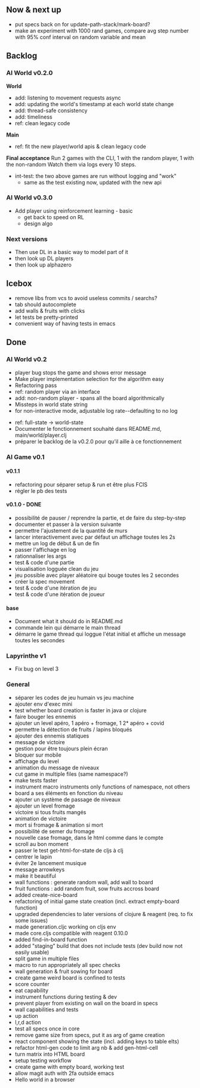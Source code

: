 ## Now & next up
- put specs back on for update-path-stack/mark-board?
- make an experiment with 1000 rand games, compare avg step number with 95% conf interval on random variable and mean

## Backlog
### AI World v0.2.0

**World**
- add: listening to movement requests async
- add: updating the world's timestamp at each world state change
- add: thread-safe consistency
- add: timeliness
- ref: clean legacy code


**Main**
- ref: fit the new player/world apis & clean legacy code

**Final acceptance**
Run 2 games with the CLI, 1 with the random player, 1 with the non-random
Watch them via logs every 10 steps.
- int-test: the two above games are run without logging and "work"
  - same as the test existing now, updated with the new api

### AI World v0.3.0
- Add player using reinforcement learning - basic
  - get back to speed on RL
  - design algo

### Next versions
- Then use DL in a basic way to model part of it
- then look up DL players
- then look up alphazero


## Icebox
- remove libs from vcs to avoid useless commits / searchs?
- tab should autocomplete
- add walls & fruits with clicks
- let tests be pretty-printed
- convenient way of having tests in emacs

## Done
### AI World v0.2
+ player bug stops the game and shows error message
+ Make player implementation selection for the algorithm easy
+ Refactoring pass
+ ref: random player via an interface
+ add: non-random player - spans all the board algorithmically
+ Missteps in world state string
+ for non-interactive mode, adjustable log rate--defaulting to no log
- ref: full-state -> world-state 
- Documenter le fonctionnement souhaité dans README.md, main/world/player.clj
- préparer le backlog de la v0.2.0 pour qu'il aille à ce fonctionnement

### AI Game v0.1
#### v0.1.1 ####
- refactoring pour séparer setup & run et être plus FCIS
- régler le pb des tests

#### v0.1.0 - DONE
- possibilité de pauser / reprendre la partie, et de faire du step-by-step
- documenter et passer à la version suivante
- permettre l'ajustement de la quantité de murs
- lancer interactivement avec par défaut un affichage toutes les 2s
- mettre un log de début & un de fin
- passer l'affichage en log
- rationnaliser les args
- test & code d'une partie
- visualisation logguée clean du jeu
- jeu possible avec player aléatoire qui bouge toutes les 2 secondes
- créer la spec movement
- test & code d'une itération de jeu
- test & code d'une itération de joueur

#### base
- Document what it should do in README.md
- commande lein qui démarre le main thread
- démarre le game thread qui loggue l'état initial et affiche un message toutes les secondes

### Lapyrinthe v1
- Fix bug on level 3

### General
- séparer les codes de jeu humain vs jeu machine
- ajouter env d'exec mini
- test whether board creation is faster in java or clojure
- faire bouger les ennemis
- ajouter un level apéro, 1 apéro + fromage, 1 2* apéro + covid
- permettre la détection de fruits / lapins bloqués
- ajouter des ennemis statiques
- message de victoire
- gestion pour être toujours plein écran
- bloquer sur mobile
- affichage du level
- animation du message de niveaux
- cut game in multiple files (same namespace?)
- make tests faster
- instrument macro instruments only functions of namespace, not others
- board a ses éléments en fonction du niveau
- ajouter un système de passage de niveaux
- ajouter un level fromage
- victoire si tous fruits mangés
- animation de victoire
- mort si fromage & animation si mort
- possibilité de semer du fromage
- nouvelle case fromage, dans le html comme dans le compte
- scroll au bon moment
- passer le test get-html-for-state de cljs à clj
- centrer le lapin
- éviter 2e lancement musique
- message arrowkeys
- make it beautiful
- wall functions : generate random wall, add wall to board
- fruit functions : add random fruit, sow fruits accross board
- added create-nice-board
- refactoring of initial game state creation (incl. extract empty-board function)
- upgraded dependencies to later versions of clojure & reagent (req. to fix some issues)
- made generation.cljc working on cljs env
- made core.cljs compatible with reagent 0.10.0
- added find-in-board function 
- added "staging" build that does not include tests (dev build now not easily usable)
- split game in multiple files
- macro to run appropriately all spec checks
- wall generation & fruit sowing for board
- create game weird board is confined to tests
- score counter
- eat capability
- instrument functions during testing & dev
- prevent player from existing on wall on the board in specs
- wall capabilities and tests
- up action
- l,r,d action
- test all specs once in core
- remove game size from specs, put it as arg of game creation
- react component showing the state (incl. adding keys to table elts)
- refactor html-gen code to limit arg nb & add gen-html-cell
- turn matrix into HTML board
- setup testing workflow
- create game with empty board, working test
- allow magit auth with 2fa outside emacs
- Hello world in a browser


